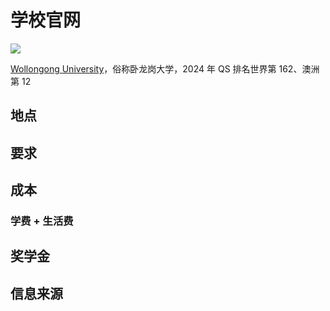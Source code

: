 # 学校官网

![](https://www.uow.edu.au/assets/uow-channel/public/site-assets/images/logo/logo-horizontal.svg)

[Wollongong University](https://www.uow.edu.au/study/)，俗称卧龙岗大学，2024 年 QS 排名世界第 162、澳洲第 12

## 地点

## 要求

## 成本

### 学费 + 生活费

## 奖学金

## 信息来源
